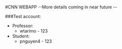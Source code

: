 #CNN WEBAPP
--More details coming in near future --

###Test account:
- Professor: 
    + wtarimo - 123 
- Student:
    + pnguyen4 - 123
